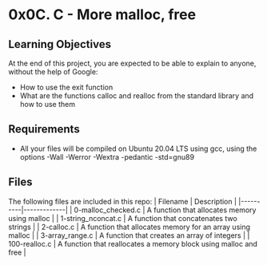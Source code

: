  # 0x0C. C - More malloc, free
 ## Learning Objectives
At the end of this project, you are expected to be able to explain to anyone, without the help of Google:
- How to use the exit function
- What are the functions calloc and realloc from the standard library and how to use them
## Requirements
- All your files will be compiled on Ubuntu 20.04 LTS using gcc, using the options -Wall -Werror -Wextra -pedantic -std=gnu89
## Files
The following files are included in this repo:
| Filename | Description |
|----------|-------------|
| 0-malloc_checked.c | A function that allocates memory using malloc |
| 1-string_nconcat.c | A function that concatenates two strings |
| 2-calloc.c | A function that allocates memory for an array using malloc |
| 3-array_range.c | A function that creates an array of integers |
| 100-realloc.c | A function that reallocates a memory block using malloc and free |
